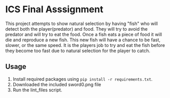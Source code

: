 # ICS Final Asssignment
This project attempts to show natural selection by having "fish" who will detect both the player(predator) and food. They will try to avoid the predator and will try to eat the food. Once a fish eats a piece of food it will die and reproduce a new fish. This new fish will have a chance to be fast, slower, or the same speed. It is the players job to try and eat the fish before they become too fast due to natural selection for the player to catch.
 
## Usage
1. Install required packages using `pip install -r requirements.txt`.
2. Downloaded the included sword0.png file
3. Run the lint_files script.
